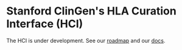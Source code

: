 # Stanford ClinGen's HLA Curation Interface (HCI)

The HCI is under development. See our
[roadmap](https://github.com/ClinGen/stanford-hci/issues/1) and our
[docs](./doc).
